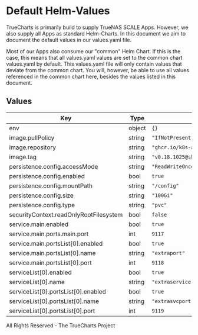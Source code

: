 # Default Helm-Values

TrueCharts is primarily build to supply TrueNAS SCALE Apps.
However, we also supply all Apps as standard Helm-Charts. In this document we aim to document the default values in our values.yaml file.

Most of our Apps also consume our "common" Helm Chart.
If this is the case, this means that all values.yaml values are set to the common chart values.yaml by default. This values.yaml file will only contain values that deviate from the common chart.
You will, however, be able to use all values referenced in the common chart here, besides the values listed in this document.

## Values

| Key | Type | Default | Description |
|-----|------|---------|-------------|
| env | object | `{}` |  |
| image.pullPolicy | string | `"IfNotPresent"` |  |
| image.repository | string | `"ghcr.io/k8s-at-home/jackett"` |  |
| image.tag | string | `"v0.18.1025@sha256:fc255969e675bf34818450c9b4440403edd4b20f35bb148017c292186db381ff"` |  |
| persistence.config.accessMode | string | `"ReadWriteOnce"` |  |
| persistence.config.enabled | bool | `true` |  |
| persistence.config.mountPath | string | `"/config"` |  |
| persistence.config.size | string | `"100Gi"` |  |
| persistence.config.type | string | `"pvc"` |  |
| securityContext.readOnlyRootFilesystem | bool | `false` |  |
| service.main.enabled | bool | `true` |  |
| service.main.ports.main.port | int | `9117` |  |
| service.main.portsList[0].enabled | bool | `true` |  |
| service.main.portsList[0].name | string | `"extraport"` |  |
| service.main.portsList[0].port | int | `9118` |  |
| serviceList[0].enabled | bool | `true` |  |
| serviceList[0].name | string | `"extraservice"` |  |
| serviceList[0].portsList[0].enabled | bool | `true` |  |
| serviceList[0].portsList[0].name | string | `"extrasvcport"` |  |
| serviceList[0].portsList[0].port | int | `9119` |  |

All Rights Reserved - The TrueCharts Project
